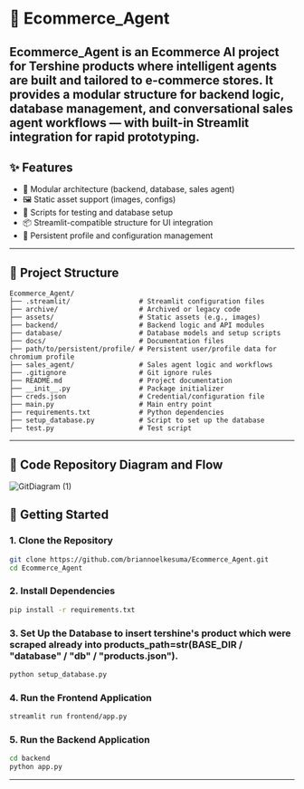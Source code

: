 # 🛒 Ecommerce_Agent

**Ecommerce_Agent** is an Ecommerce AI project for Tershine products where intelligent agents are built and tailored to e-commerce stores. It provides a modular structure for backend logic, database management, and conversational sales agent workflows — with built-in Streamlit integration for rapid prototyping.
---

## ✨ Features

- 🧱 Modular architecture (backend, database, sales agent)
- 🖼 Static asset support (images, configs)
- 🧪 Scripts for testing and database setup
- 📦 Streamlit-compatible structure for UI integration
- 💾 Persistent profile and configuration management

---

## 📁 Project Structure

```
Ecommerce_Agent/
├── .streamlit/                 # Streamlit configuration files
├── archive/                    # Archived or legacy code
├── assets/                     # Static assets (e.g., images)
├── backend/                    # Backend logic and API modules
├── database/                   # Database models and setup scripts
├── docs/                       # Documentation files
├── path/to/persistent/profile/ # Persistent user/profile data for chromium profile
├── sales_agent/                # Sales agent logic and workflows
├── .gitignore                  # Git ignore rules
├── README.md                   # Project documentation
├── __init__.py                 # Package initializer
├── creds.json                  # Credential/configuration file
├── main.py                     # Main entry point
├── requirements.txt            # Python dependencies
├── setup_database.py           # Script to set up the database
├── test.py                     # Test script
```

---

## 📁 Code Repository Diagram and Flow
![GitDiagram (1)](https://github.com/user-attachments/assets/8acdc1ef-ee79-437f-b88b-216642c99bd4)


## 🚀 Getting Started

### 1. Clone the Repository

```bash
git clone https://github.com/briannoelkesuma/Ecommerce_Agent.git
cd Ecommerce_Agent
```

### 2. Install Dependencies

```bash
pip install -r requirements.txt
```

### 3. Set Up the Database to insert tershine's product which were scraped already into products_path=str(BASE_DIR / "database" / "db" / "products.json").

```bash
python setup_database.py
```

### 4. Run the Frontend Application

```bash
streamlit run frontend/app.py
```

### 5. Run the Backend Application

```bash
cd backend 
python app.py
```

---
